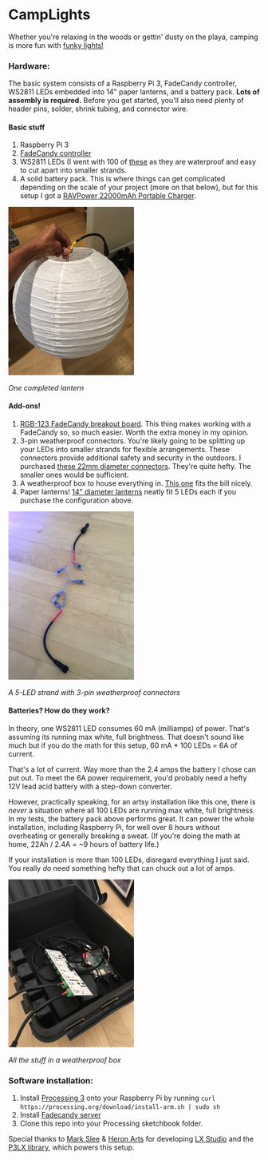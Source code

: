 CampLights
==========

Whether you're relaxing in the woods or gettin' dusty on the playa, camping is more fun with [funky lights!](https://twitter.com/sohanmurthy/status/891382680490713088)

### Hardware:
The basic system consists of a Raspberry Pi 3, FadeCandy controller, WS2811 LEDs embedded into 14" paper lanterns, and a battery pack. **Lots of assembly is required.** Before you get started, you'll also need plenty of header pins, solder, shrink tubing, and connector wire.

#### Basic stuff
1. Raspberry Pi 3
2. [FadeCandy controller](https://www.adafruit.com/product/1689)
3. WS2811 LEDs (I went with 100 of [these](https://www.amazon.com/Rextin-500PCS-Digital-Addressable-Waterproof/dp/B01AU6UG5C) as they are waterproof and easy to cut apart into smaller strands.
4. A solid battery pack. This is where things can get complicated depending on the scale of your project (more on that below), but for this setup I got a [RAVPower 22000mAh Portable Charger](https://www.amazon.com/RAVPower-Portable-22000mAh-Li-polymer-Smartphone/dp/B01G1XH46M/).

<img src="https://github.com/sohanmurthy/CampLights/blob/master/img/completed_lantern.jpg" width = 50%/>

*One completed lantern*

#### Add-ons!
1. [RGB-123 FadeCandy breakout board](http://rgb-123.com/product/fadecandy-breakout/). This thing makes working with a FadeCandy so, so much easier. Worth the extra money in my opinion.
2. 3-pin weatherproof connectors. You're likely going to be splitting up your LEDs into smaller strands for flexible arrangements. These connectors provide additional safety and security in the outdoors. I purchased [these 22mm diameter connectors](https://www.amazon.com/gp/product/B01EMFU30U/). They're quite hefty. The smaller ones would be sufficient.
6. A weatherproof box to house everything in. [This one](https://www.amazon.com/gp/product/B00274SLK8/) fits the bill nicely.
7. Paper lanterns! [14" diameter lanterns](https://www.amazon.com/Just-Artifacts-White-Paper-Lanterns/dp/B01CEXC0BW/) neatly fit 5 LEDs each if you purchase the configuration above.

<img src="https://github.com/sohanmurthy/CampLights/blob/master/img/one_strand.jpg" width = 50%/>

*A 5-LED strand with 3-pin weatherproof connectors*

#### Batteries? How do they work?

In theory, one WS2811 LED consumes 60 mA (milliamps) of power. That's assuming its running max white, full brightness. That doesn't sound like much but if you do the math for this setup, 60 mA * 100 LEDs = 6A of current.

That's a lot of current. Way more than the 2.4 amps the battery I chose can put out. To meet the 6A power requirement, you'd probably need a hefty 12V lead acid battery with a step-down converter.

However, practically speaking, for an artsy installation like this one, there is *never* a situation where all 100 LEDs are running max white, full brightness. In my tests, the battery pack above performs great. It can power the whole installation, including Raspberry Pi, for well over 8 hours without overheating or generally breaking a sweat. (If you're doing the math at home, 22Ah / 2.4A = ~9 hours of battery life.)

If your installation is more than 100 LEDs, disregard everything I just said. You really *do* need something hefty that can chuck out a lot of amps.

<img src="https://github.com/sohanmurthy/CampLights/blob/master/img/eletrical_box.jpg" width=50%/>

*All the stuff in a weatherproof box*


### Software installation:

1. Install [Processing 3](https://processing.org/download/?processing) onto your Raspberry Pi by running `curl https://processing.org/download/install-arm.sh | sudo sh`
2. Install [Fadecandy server](https://github.com/scanlime/fadecandy)
3. Clone this repo into your Processing sketchbook folder.

Special thanks to [Mark Slee](https://github.com/mcslee/) & [Heron Arts](https://github.com/heronarts/) for developing [LX Studio](http://lx.studio) and the [P3LX library]((https://github.com/heronarts/P3LX)), which powers this setup.
